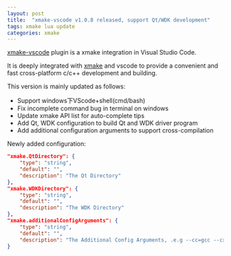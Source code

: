 ```yaml
---
layout: post
title:  "xmake-vscode v1.0.8 released, support Qt/WDK development"
tags: xmake lua update
categories: xmake
---
```


[xmake-vscode](https://github.com/tboox/xmake-vscode) plugin is a xmake integration in Visual Studio Code.

It is deeply integrated with [xmake](https://github.com/tboox/xmake) and vscode to provide a convenient and fast cross-platform c/c++ development and building.

This version is mainly updated as follows:

* Support windows下VScode+shell(cmd/bash)
* Fix incomplete command bug in terminal on windows
* Update xmake API list for auto-complete tips
* Add Qt, WDK configuration to build Qt and WDK driver program
* Add additional configuration arguments to support cross-compilation

Newly added configuration:

```json
"xmake.QtDirectory": {
    "type": "string",
    "default": "",
    "description": "The Qt Directory"
},
"xmake.WDKDirectory": {
    "type": "string",
    "default": "",
    "description": "The WDK Directory"
},
"xmake.additionalConfigArguments": {
    "type": "string",
    "default": "",
    "description": "The Additional Config Arguments, .e.g --cc=gcc --cxflags=\"-DDEBUG\""
}
```
